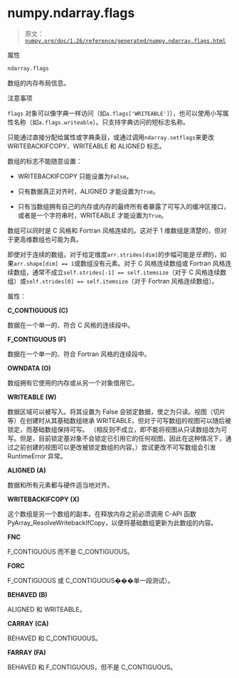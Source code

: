 # numpy.ndarray.flags

> 原文：[`numpy.org/doc/1.26/reference/generated/numpy.ndarray.flags.html`](https://numpy.org/doc/1.26/reference/generated/numpy.ndarray.flags.html)

属性

```py
ndarray.flags
```

数组的内存布局信息。

注意事项

`flags` 对象可以像字典一样访问（如`a.flags['WRITEABLE']`），也可以使用小写属性名称（如`a.flags.writeable`）。只支持字典访问的短标志名称。

只能通过直接分配给属性或字典条目，或通过调用`ndarray.setflags`来更改 WRITEBACKIFCOPY、WRITEABLE 和 ALIGNED 标志。

数组的标志不能随意设置：

+   WRITEBACKIFCOPY 只能设置为`False`。

+   只有数据真正对齐时，ALIGNED 才能设置为`True`。

+   只有当数组拥有自己的内存或内存的最终所有者暴露了可写入的缓冲区接口，或者是一个字符串时，WRITEABLE 才能设置为`True`。

数组可以同时是 C 风格和 Fortran 风格连续的。这对于 1 维数组是清楚的，但对于更高维数组也可能为真。

即使对于连续的数组，对于给定维度`arr.strides[dim]`的步幅可能是*任意*的，如果`arr.shape[dim] == 1`或数组没有元素。对于 C 风格连续数组或 Fortran 风格连续数组，通常不成立`self.strides[-1] == self.itemsize`（对于 C 风格连续数组）或`self.strides[0] == self.itemsize`（对于 Fortran 风格连续数组）。

属性：

**C_CONTIGUOUS (C)**

数据在一个单一的、符合 C 风格的连续段中。

**F_CONTIGUOUS (F)**

数据在一个单一的、符合 Fortran 风格的连续段中。

**OWNDATA (O)**

数组拥有它使用的内存或从另一个对象借用它。

**WRITEABLE (W)**

数据区域可以被写入。将其设置为 False 会锁定数据，使之为只读。视图（切片等）在创建时从其基础数组继承 WRITEABLE，但对于可写数组的视图可以随后被锁定，而基础数组保持可写。 （相反则不成立，即不能将视图从只读数组改为可写。但是，目前锁定基对象不会锁定已引用它的任何视图，因此在这种情况下，通过之前创建的视图可以更改被锁定数组的内容。）尝试更改不可写数组会引发 RuntimeError 异常。

**ALIGNED (A)**

数据和所有元素都与硬件适当地对齐。

**WRITEBACKIFCOPY (X)**

这个数组是另一个数组的副本。在释放内存之前必须调用 C-API 函数 PyArray_ResolveWritebackIfCopy，以便将基础数组更新为此数组的内容。

**FNC**

F_CONTIGUOUS 而不是 C_CONTIGUOUS。

**FORC**

F_CONTIGUOUS 或 C_CONTIGUOUS���单一段测试）。

**BEHAVED (B)**

ALIGNED 和 WRITEABLE。

**CARRAY (CA)**

BEHAVED 和 C_CONTIGUOUS。

**FARRAY (FA)**

BEHAVED 和 F_CONTIGUOUS，但不是 C_CONTIGUOUS。
